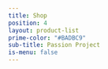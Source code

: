 ```yaml
---
title: Shop
position: 4
layout: product-list
prime-color: "#BADBC9"
sub-title: Passion Project
is-menu: false
---
```


